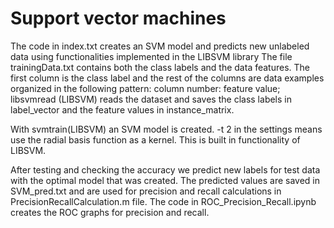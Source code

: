 # Support vector machines

The code in index.txt creates an SVM model and predicts new unlabeled data using functionalities implemented in the LIBSVM library
The file trainingData.txt contains both the class labels and the data features. The first column is the class label and the rest of the columns are data examples organized in the following pattern: column number: feature value; 
libsvmread (LIBSVM) reads the dataset and saves the class labels in label_vector and the feature values in instance_matrix.

With svmtrain(LIBSVM) an SVM model is created. -t 2 in the settings means use the radial basis function as a kernel. This is built in functionality of LIBSVM. 

After testing and checking the accuracy we predict new labels for test data with the optimal model that was created.
The predicted values are saved in SVM_pred.txt and are used for precision and recall calculations in PrecisionRecallCalculation.m file.
The code in ROC_Precision_Recall.ipynb creates the ROC graphs for precision and recall.
